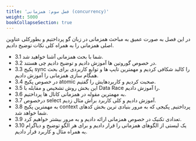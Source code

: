 ```yaml
---
title: 'فصل سوم: همزمانی (concurrency)'
weight: 5000
bookCollapseSection: true
---
```


در این فصل به صورت عمیق به مباحث همزمانی در زبان گو پرداختیم و بطورکلی عناوین اصلی همزمانی را به همراه کلی نکات توضیح دادیم.

- 3.1 شما با بحث همزمانی آشنا خواهید شد.
- 3.2 در خصوص گوروتین ها آموزش دادیم و توضیح دادیم چی هستند.
- 3.3 پکیج sync را کالبد شکافی کردیم و مهمترین تایپ ها و توابع کاربردی برای بحث همگام سازی همزمانی را آموزش دادیم.
- 3.4 در خصوص پکیج atomic صحبت کردیم و کاربردهایش را گفتیم.
- 3.5 این بخش روش تشخیص و مقابله با Data Race را آموزش دادیم.
- 3.6 به مهمترین مقوله در همزمانی کانال ها پرداختیم.
- 3.7 درخصوص select آموزش دادیم و کلی کاربرد براش مثال زدیم.
- 3.8 به مهمترین پکیج context پرداختیم, پکیجی که به مرور بنیادی ترین بخش کدهای شما خواهد شد.
- 3.9 تعدادی تکنیک در خصوص همزمانی ارائه دادیم و به مرور بیشتر خواهیم کرد.
- 3.10 یک لیستی از الگوهای همزمانی را قرار دادیم و برای هر الگو توضیح و دیاگرام به همراه مثال و کاربرد قرار دادیم.